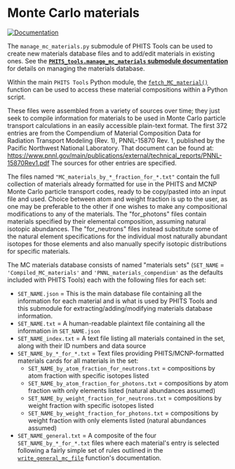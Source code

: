 # Monte Carlo materials

[![Documentation](https://img.shields.io/badge/Documentation-brightgreen)](https://lindt8.github.io/PHITS-Tools/docs/manage_mc_materials.html)

The `manage_mc_materials.py` submodule of PHITS Tools can be used to create 
new materials database files and to add/edit materials in existing ones. 
See the [**`PHITS_tools.manage_mc_materials` submodule documentation**](https://lindt8.github.io/PHITS-Tools/docs/manage_mc_materials.html) 
for details on managing the materials database.

Within the main `PHITS Tools` Python module, the [`fetch_MC_material()`](https://lindt8.github.io/PHITS-Tools/#PHITS_tools.fetch_MC_material) 
function can be used to access these material compositions within a Python script.

These files were assembled from a variety of sources over time;
they just seek to compile information for materials to be used in Monte Carlo 
particle transport calculations in an easily accessible plain-text format. 
The first 372 entries are from the Compendium of Material Composition Data for
Radiation Transport Modeling (Rev. 1), PNNL-15870 Rev. 1, published by the
Pacific Northwest National Laboratory.  That document can be found at:
https://www.pnnl.gov/main/publications/external/technical_reports/PNNL-15870Rev1.pdf
The sources for other entries are specified.

The files named `"MC_materials_by_*_fraction_for_*.txt"` contain the full
collection of materials already formatted for use in the PHITS and MCNP
Monte Carlo particle transport codes, ready to be copy/pasted into an input file and used.
Choice between atom and weight fraction is up to the user, as one may be 
preferable to the other if one wishes to make any compositional modifications
to any of the materials.  The "for_photons" files contain materials 
specified by their elemental composition, assuming natural isotopic abundances.
The "for_neutrons" files instead substitute some of the natural element
specifications for the individual most naturally abundant isotopes for 
those elements and also manually specify isotopic distributions for 
specific materials.

The MC materials database consists of named "materials sets" (`SET_NAME` = `'Compiled_MC_materials'` and `'PNNL_materials_compendium'`
as the defaults included with PHITS Tools) each with the following files for each set:

- `SET_NAME.json` = This is the main database file containing all the information for each material and is what is used 
    by PHITS Tools and this submodule for extracting/adding/modifying materials database information.
- `SET_NAME.txt` = A human-readable plaintext file containing all the information in `SET_NAME.json`
- `SET_NAME_index.txt` = A text file listing all materials contained in the set, along with their ID numbers and data source
- `SET_NAME_by_*_for_*.txt` = Text files providing PHITS/MCNP-formatted materials cards for all materials in the set:
    - `SET_NAME_by_atom_fraction_for_neutrons.txt` = compositions by atom fraction with specific isotopes listed
    - `SET_NAME_by_atom_fraction_for_photons.txt` = compositions by atom fraction with only elements listed (natural abundances assumed)
    - `SET_NAME_by_weight_fraction_for_neutrons.txt` = compositions by weight fraction with specific isotopes listed
    - `SET_NAME_by_weight_fraction_for_photons.txt` = compositions by weight fraction with only elements listed (natural abundances assumed)
- `SET_NAME_general.txt` = A composite of the four `SET_NAME_by_*_for_*.txt` files where each material's entry is selected
    following a fairly simple set of rules outlined in the [`write_general_mc_file`](https://lindt8.github.io/PHITS-Tools/docs/manage_mc_materials.html#manage_mc_materials.write_general_mc_file) 
    function's documentation.



